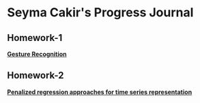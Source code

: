 # Seyma Cakir's Progress Journal 

## Homework-1

[**Gesture Recognition**](HW1/hw1.html)

## Homework-2

[**Penalized regression approaches for time series representation**](HW2/HW2.html)
